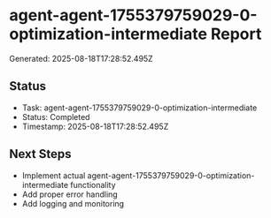 # agent-agent-1755379759029-0-optimization-intermediate Report

Generated: 2025-08-18T17:28:52.495Z

## Status
- Task: agent-agent-1755379759029-0-optimization-intermediate
- Status: Completed
- Timestamp: 2025-08-18T17:28:52.495Z

## Next Steps
- Implement actual agent-agent-1755379759029-0-optimization-intermediate functionality
- Add proper error handling
- Add logging and monitoring
